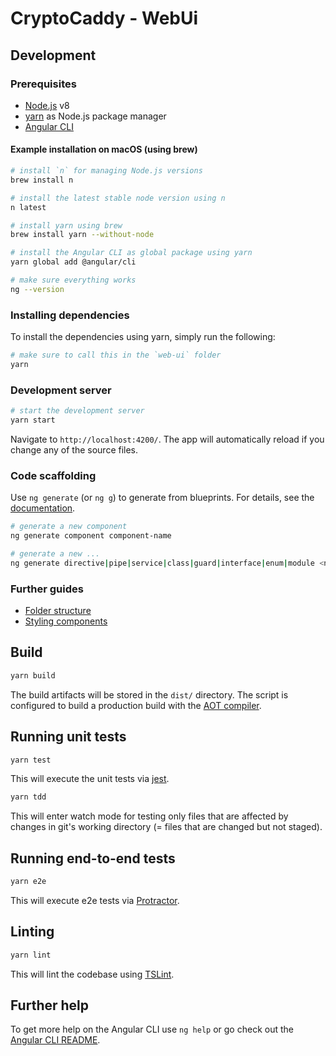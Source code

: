 # CryptoCaddy - WebUi

## Development

### Prerequisites

* [Node.js](https://nodejs.org/) v8
* [yarn](https://yarnpkg.com/) as Node.js package manager
* [Angular CLI](https://github.com/angular/angular-cli)

#### Example installation on macOS (using brew)

```bash
# install `n` for managing Node.js versions
brew install n

# install the latest stable node version using n
n latest

# install yarn using brew
brew install yarn --without-node

# install the Angular CLI as global package using yarn
yarn global add @angular/cli

# make sure everything works
ng --version
```

### Installing dependencies

To install the dependencies using yarn, simply run the following:

```bash
# make sure to call this in the `web-ui` folder
yarn
```

### Development server

```bash
# start the development server
yarn start
```

Navigate to `http://localhost:4200/`. The app will automatically reload if you change any of the source files.

### Code scaffolding

Use `ng generate` (or `ng g`) to generate from blueprints.
For details, see the [documentation](https://github.com/angular/angular-cli/wiki/generate).

```bash
# generate a new component
ng generate component component-name

# generate a new ...
ng generate directive|pipe|service|class|guard|interface|enum|module <name>
```

### Further guides

* [Folder structure](./docs/folder-structure.md)
* [Styling components](./docs/styling-components.md)

## Build

```bash
yarn build
```

The build artifacts will be stored in the `dist/` directory.
The script is configured to build a production build with the [AOT compiler](https://angular.io/guide/aot-compiler).

## Running unit tests

```bash
yarn test
```

This will execute the unit tests via [jest](https://facebook.github.io/jest/).

``` bash
yarn tdd
```

This will enter watch mode for testing only files that are affected by changes in git's working
directory (= files that are changed but not staged).

## Running end-to-end tests

```bash
yarn e2e
```

This will execute e2e tests via [Protractor](http://www.protractortest.org/).

## Linting

```bash
yarn lint
```

This will lint the codebase using [TSLint](https://palantir.github.io/tslint/).

## Further help

To get more help on the Angular CLI use `ng help` or go check out the [Angular CLI README](https://github.com/angular/angular-cli/blob/master/README.md).
